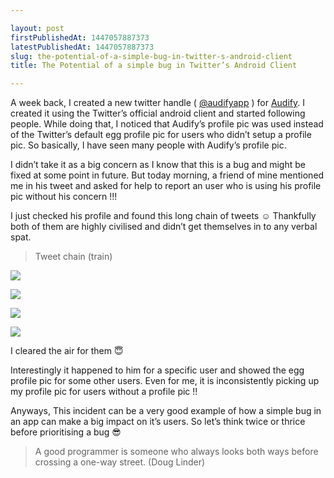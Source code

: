 ```yaml
---

layout: post
firstPublishedAt: 1447057887373
latestPublishedAt: 1447057887373
slug: the-potential-of-a-simple-bug-in-twitter-s-android-client
title: The Potential of a simple bug in Twitter’s Android Client

---
```


A week back, I created a new twitter handle ( [@audifyapp](http://twitter.com/audifyapp) ) for [Audify](https://goo.gl/lST1u8). I created it using the Twitter’s official android client and started following people. While doing that, I noticed that Audify’s profile pic was used instead of the Twitter’s default egg profile pic for users who didn’t setup a profile pic. So basically, I have seen many people with Audify’s profile pic.

I didn’t take it as a big concern as I know that this is a bug and might be fixed at some point in future. But today morning, a friend of mine mentioned me in his tweet and asked for help to report an user who is using his profile pic without his concern !!!

I just checked his profile and found this long chain of tweets ☺ Thankfully both of them are highly civilised and didn’t get themselves in to any verbal spat.

> Tweet chain (train)

![](https://cdn-images-1.medium.com/max/2160/1*uNMMgUmW0sk17kgxaIOhiw.jpeg)

![](https://cdn-images-1.medium.com/max/2160/1*LxPaOCcAdAVjUbApPAwzGg.jpeg)

![](https://cdn-images-1.medium.com/max/2160/1*ubuOjIPgp1mBfoLM1Xk9Cg.jpeg)

![](https://cdn-images-1.medium.com/max/2160/1*0LkGFXtqiiISYQfQIXSi5g.jpeg)

I cleared the air for them 😇

Interestingly it happened to him for a specific user and showed the egg profile pic for some other users. Even for me, it is inconsistently picking up my profile pic for users without a profile pic !!

Anyways, This incident can be a very good example of how a simple bug in an app can make a big impact on it’s users. So let’s think twice or thrice before prioritising a bug 😎

> A good programmer is someone who always looks both ways before crossing a one-way street. (Doug Linder)
